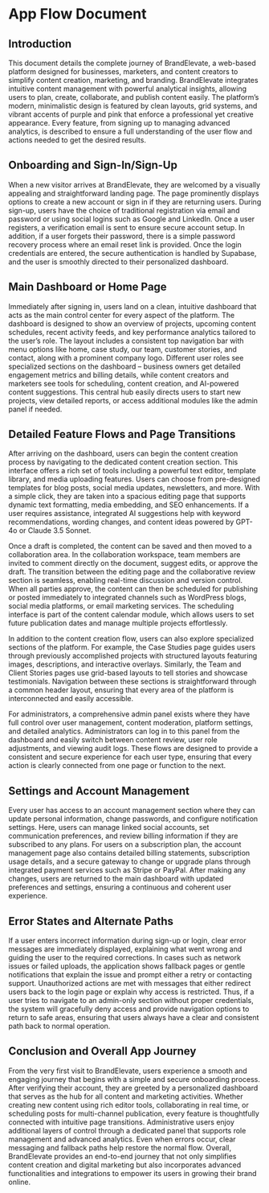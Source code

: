 # App Flow Document

## Introduction

This document details the complete journey of BrandElevate, a web-based platform designed for businesses, marketers, and content creators to simplify content creation, marketing, and branding. BrandElevate integrates intuitive content management with powerful analytical insights, allowing users to plan, create, collaborate, and publish content easily. The platform’s modern, minimalistic design is featured by clean layouts, grid systems, and vibrant accents of purple and pink that enforce a professional yet creative appearance. Every feature, from signing up to managing advanced analytics, is described to ensure a full understanding of the user flow and actions needed to get the desired results.

## Onboarding and Sign-In/Sign-Up

When a new visitor arrives at BrandElevate, they are welcomed by a visually appealing and straightforward landing page. The page prominently displays options to create a new account or sign in if they are returning users. During sign-up, users have the choice of traditional registration via email and password or using social logins such as Google and LinkedIn. Once a user registers, a verification email is sent to ensure secure account setup. In addition, if a user forgets their password, there is a simple password recovery process where an email reset link is provided. Once the login credentials are entered, the secure authentication is handled by Supabase, and the user is smoothly directed to their personalized dashboard.

## Main Dashboard or Home Page

Immediately after signing in, users land on a clean, intuitive dashboard that acts as the main control center for every aspect of the platform. The dashboard is designed to show an overview of projects, upcoming content schedules, recent activity feeds, and key performance analytics tailored to the user’s role. The layout includes a consistent top navigation bar with menu options like home, case study, our team, customer stories, and contact, along with a prominent company logo. Different user roles see specialized sections on the dashboard – business owners get detailed engagement metrics and billing details, while content creators and marketers see tools for scheduling, content creation, and AI-powered content suggestions. This central hub easily directs users to start new projects, view detailed reports, or access additional modules like the admin panel if needed.

## Detailed Feature Flows and Page Transitions

After arriving on the dashboard, users can begin the content creation process by navigating to the dedicated content creation section. This interface offers a rich set of tools including a powerful text editor, template library, and media uploading features. Users can choose from pre-designed templates for blog posts, social media updates, newsletters, and more. With a simple click, they are taken into a spacious editing page that supports dynamic text formatting, media embedding, and SEO enhancements. If a user requires assistance, integrated AI suggestions help with keyword recommendations, wording changes, and content ideas powered by GPT-4o or Claude 3.5 Sonnet.

Once a draft is completed, the content can be saved and then moved to a collaboration area. In the collaboration workspace, team members are invited to comment directly on the document, suggest edits, or approve the draft. The transition between the editing page and the collaborative review section is seamless, enabling real-time discussion and version control. When all parties approve, the content can then be scheduled for publishing or posted immediately to integrated channels such as WordPress blogs, social media platforms, or email marketing services. The scheduling interface is part of the content calendar module, which allows users to set future publication dates and manage multiple projects effortlessly.

In addition to the content creation flow, users can also explore specialized sections of the platform. For example, the Case Studies page guides users through previously accomplished projects with structured layouts featuring images, descriptions, and interactive overlays. Similarly, the Team and Client Stories pages use grid-based layouts to tell stories and showcase testimonials. Navigation between these sections is straightforward through a common header layout, ensuring that every area of the platform is interconnected and easily accessible.

For administrators, a comprehensive admin panel exists where they have full control over user management, content moderation, platform settings, and detailed analytics. Administrators can log in to this panel from the dashboard and easily switch between content review, user role adjustments, and viewing audit logs. These flows are designed to provide a consistent and secure experience for each user type, ensuring that every action is clearly connected from one page or function to the next.

## Settings and Account Management

Every user has access to an account management section where they can update personal information, change passwords, and configure notification settings. Here, users can manage linked social accounts, set communication preferences, and review billing information if they are subscribed to any plans. For users on a subscription plan, the account management page also contains detailed billing statements, subscription usage details, and a secure gateway to change or upgrade plans through integrated payment services such as Stripe or PayPal. After making any changes, users are returned to the main dashboard with updated preferences and settings, ensuring a continuous and coherent user experience.

## Error States and Alternate Paths

If a user enters incorrect information during sign-up or login, clear error messages are immediately displayed, explaining what went wrong and guiding the user to the required corrections. In cases such as network issues or failed uploads, the application shows fallback pages or gentle notifications that explain the issue and prompt either a retry or contacting support. Unauthorized actions are met with messages that either redirect users back to the login page or explain why access is restricted. Thus, if a user tries to navigate to an admin-only section without proper credentials, the system will gracefully deny access and provide navigation options to return to safe areas, ensuring that users always have a clear and consistent path back to normal operation.

## Conclusion and Overall App Journey

From the very first visit to BrandElevate, users experience a smooth and engaging journey that begins with a simple and secure onboarding process. After verifying their account, they are greeted by a personalized dashboard that serves as the hub for all content and marketing activities. Whether creating new content using rich editor tools, collaborating in real time, or scheduling posts for multi-channel publication, every feature is thoughtfully connected with intuitive page transitions. Administrative users enjoy additional layers of control through a dedicated panel that supports role management and advanced analytics. Even when errors occur, clear messaging and fallback paths help restore the normal flow. Overall, BrandElevate provides an end-to-end journey that not only simplifies content creation and digital marketing but also incorporates advanced functionalities and integrations to empower its users in growing their brand online.
